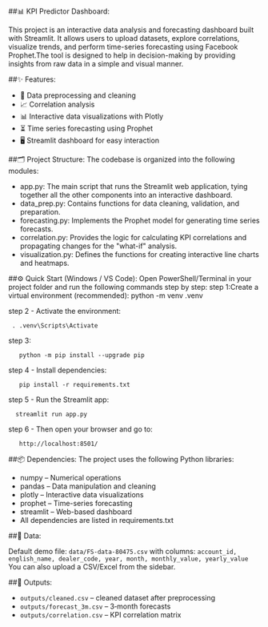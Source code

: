 
##📊 KPI Predictor Dashboard:

This project is an interactive data analysis and forecasting dashboard built with Streamlit.  It allows users to upload datasets, explore correlations, visualize trends, and perform time-series forecasting using Facebook Prophet.The tool is designed to help in decision-making by providing insights from raw data in a simple and visual manner.

##✨ Features:

- 🔄 Data preprocessing and cleaning
- 📈 Correlation analysis
- 📊 Interactive data visualizations with Plotly
- ⏳ Time series forecasting using Prophet
- 🖥 Streamlit dashboard for easy interaction


##🗂 Project Structure:
The codebase is organized into the following modules:

- app.py: The main script that runs the Streamlit web application, tying together all the other components     into an interactive dashboard.
- data_prep.py: Contains functions for data cleaning, validation, and preparation.
- forecasting.py: Implements the Prophet model for generating time series forecasts.
- correlation.py: Provides the logic for calculating KPI correlations and     propagating changes for the "what-if" analysis.
- visualization.py: Defines the functions for creating interactive line charts and heatmaps.


##⚙️ Quick Start (Windows / VS Code):
Open PowerShell/Terminal in your project folder and run the following commands step by step:
step 1:Create a virtual environment (recommended):
       python -m venv .venv

step 2 - Activate the environment:

     . .venv\Scripts\Activate

step 3:

       python -m pip install --upgrade pip

step 4 - Install dependencies:

       pip install -r requirements.txt

step 5 - Run the Streamlit app:

      streamlit run app.py

step 6 - Then open your browser and go to:

       http://localhost:8501/

##📦 Dependencies:
The project uses the following Python libraries:

- numpy – Numerical operations
- pandas – Data manipulation and cleaning
- plotly – Interactive data visualizations
- prophet – Time-series forecasting
- streamlit – Web-based dashboard
- All dependencies are listed in requirements.txt

##📂 Data:

Default demo file: `data/FS-data-80475.csv` with columns:
`account_id, english_name, dealer_code, year, month, monthly_value, yearly_value`
You can also upload a CSV/Excel from the sidebar.

##📑 Outputs:

- `outputs/cleaned.csv` – cleaned dataset after preprocessing
- `outputs/forecast_3m.csv` – 3‑month forecasts
- `outputs/correlation.csv` – KPI correlation matrix
